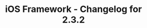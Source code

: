 ---
title: iOS Framework - Changelog for 2.3.2
keywords: ios, changelog, 2.3.2
last_updated: August 21, 2017
tags: [changelog]
sidebar: ios_sidebar
toc: false
permalink: ios_release_notes_232.html
folder: ios
---